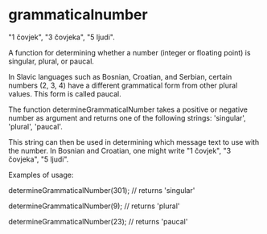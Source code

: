 # grammaticalnumber
"1 čovjek", "3 čovjeka", "5 ljudi".

A function for determining whether a number (integer or floating point) is singular, plural, or paucal.

In Slavic languages such as Bosnian, Croatian, and Serbian, certain numbers (2, 3, 4) have a different grammatical form from other plural values. This form is called paucal.

The function determineGrammaticalNumber takes a positive or negative number as argument and returns one of the following strings: 'singular', 'plural', 'paucal'.

This string can then be used in determining which message text to use with the number. In Bosnian and Croatian, one might write "1 čovjek", "3 čovjeka", "5 ljudi".

Examples of usage:

determineGrammaticalNumber(301); // returns 'singular'

determineGrammaticalNumber(9);   // returns 'plural'

determineGrammaticalNumber(23);  // returns 'paucal'

